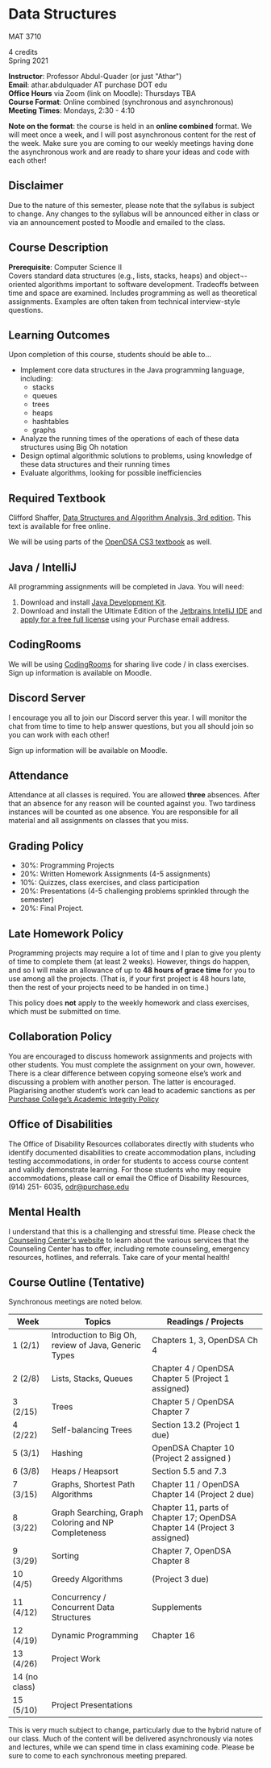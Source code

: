 # Data Structures

MAT 3710

4 credits  
Spring 2021

**Instructor**: Professor Abdul-Quader (or just "Athar")  
**Email**: athar.abdulquader AT purchase DOT edu  
**Office Hours** via Zoom (link on Moodle): Thursdays TBA  
**Course Format**: Online combined (synchronous and asynchronous)  
**Meeting Times**: Mondays, 2:30 - 4:10

**Note on the format**: the course is held in an **online combined** format. We will meet once a week, and I will post asynchronous content for the rest of the week.
Make sure you are coming to our weekly meetings having done the asynchronous work and are ready to share your ideas and code with each other!

## Disclaimer

Due to the nature of this semester, please note that the syllabus is subject to change. Any changes to the syllabus will be announced either in class or via an announcement posted to Moodle and emailed to the class.

## Course Description

**Prerequisite**: Computer Science II  
Covers standard data structures (e.g., lists, stacks, heaps) and object¬-oriented algorithms important to software development. Tradeoffs between time and space are examined. Includes programming as well as theoretical assignments. Examples are often taken from technical interview-style questions.

## Learning Outcomes

Upon completion of this course, students should be able to...

* Implement core data structures in the Java programming language, including:
  * stacks
  * queues
  * trees
  * heaps
  * hashtables
  * graphs
* Analyze the running times of the operations of each of these data structures using Big Oh notation
* Design optimal algorithmic solutions to problems, using knowledge of these data structures and their running times
* Evaluate algorithms, looking for possible inefficiencies

## Required Textbook

Clifford Shaffer, [Data Structures and Algorithm Analysis, 3rd edition](https://people.cs.vt.edu/shaffer/Book/JAVA3elatest.pdf). This text is available for free online.

We will be using parts of the [OpenDSA CS3 textbook](https://opendsa-server.cs.vt.edu/OpenDSA/Books/CS3/html/) as well.

## Java / IntelliJ

All programming assignments will be completed in Java. You will need:
1. Download and install [Java Development Kit](http://www.oracle.com/technetwork/java/javase/downloads/index.html).
2. Download and install the Ultimate Edition of the [Jetbrains IntelliJ IDE](https://www.jetbrains.com/idea/download/) and [apply for a free full license](https://www.jetbrains.com/shop/eform/students) using your Purchase email address.

## CodingRooms

We will be using [CodingRooms](https://codingrooms.com/) for sharing live code / in class exercises. Sign up information is available on Moodle.

## Discord Server

I encourage you all to join our Discord server this year. I will monitor the chat from time to time to help answer questions, but you all should join so you can work with each other!

Sign up information will be available on Moodle.

## Attendance

Attendance at all classes is required. You are allowed **three** absences. After that an absence for any reason will be counted against you. Two tardiness instances will be counted as one absence. You are responsible for all material and all assignments on classes that you miss.

## Grading Policy

* 30%: Programming Projects
* 20%: Written Homework Assignments (4-5 assignments)
* 10%: Quizzes, class exercises, and class participation
* 20%: Presentations (4-5 challenging problems sprinkled through the semester)
* 20%: Final Project.

## Late Homework Policy

Programming projects may require a lot of time and I plan to give you plenty of time to complete them (at least 2 weeks). However, things do happen, and so I will make an allowance of up to **48 hours of grace time** for you to use among all the projects. (That is, if your first project is 48 hours late, then the rest of your projects need to be handed in on time.)

This policy does **not** apply to the weekly homework and class exercises, which must be submitted on time.

## Collaboration Policy

You are encouraged to discuss homework assignments and projects with other students. You must complete the assignment on your own, however. There is a clear difference between copying someone else’s work and discussing a problem with another person. The latter is encouraged. Plagiarising another student’s work can lead to academic sanctions as per [Purchase College’s Academic Integrity Policy](https://www.purchase.edu/live/blurbs/840-academic-and-professional-integrity)

## Office of Disabilities

The Office of Disability Resources collaborates directly with students who identify documented disabilities to create accommodation plans, including testing accommodations, in order for students to access course content and validly demonstrate learning. For those students who may require accommodations, please call or email the Office of Disability Resources, (914) 251- 6035, odr@purchase.edu

## Mental Health

I understand that this is a challenging and stressful time. Please check the [Counseling Center's website](https://www.purchase.edu/counseling-center/index.php) to learn about the various services that the Counseling Center has to offer, including remote counseling, emergency resources, hotlines, and referrals. Take care of your mental health!

## Course Outline (Tentative)

Synchronous meetings are noted below.

| Week | Topics | Readings / Projects |
| ---- | ------ | -------- |
| 1 (2/1) | Introduction to Big Oh, review of Java, Generic Types | Chapters 1, 3, OpenDSA Ch 4 |
| 2 (2/8) | Lists, Stacks, Queues | Chapter 4 / OpenDSA Chapter 5 (Project 1 assigned) |
| 3 (2/15) | Trees | Chapter 5 / OpenDSA Chapter 7 |
| 4 (2/22) | Self-balancing Trees | Section 13.2 (Project 1 due) |
| 5 (3/1) | Hashing | OpenDSA Chapter 10 (Project 2 assigned )|
| 6 (3/8) | Heaps / Heapsort  | Section 5.5 and 7.3 |
| 7 (3/15) | Graphs, Shortest Path Algorithms | Chapter 11 / OpenDSA Chapter 14 (Project 2 due) |
| 8 (3/22) | Graph Searching, Graph Coloring and NP Completeness | Chapter 11, parts of Chapter 17; OpenDSA Chapter 14 (Project 3 assigned) |
| 9 (3/29) | Sorting | Chapter 7, OpenDSA Chapter 8 |
| 10 (4/5) | Greedy Algorithms | (Project 3 due) |
| 11 (4/12) | Concurrency / Concurrent Data Structures | Supplements |
| 12 (4/19) | Dynamic Programming | Chapter 16 |
| 13 (4/26) | Project Work |  |
| 14 (no class) | |
| 15 (5/10) | Project Presentations | |

This is very much subject to change, particularly due to the hybrid nature of our class. Much of the content will be delivered asynchronously via notes and lectures, while we can spend time in class examining code. Please be sure to come to each synchronous meeting prepared.
